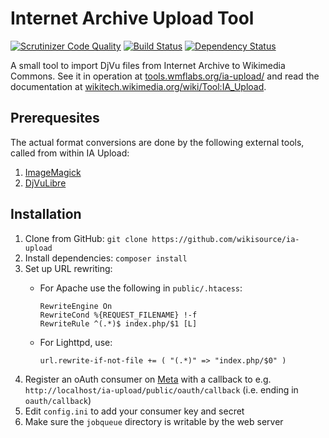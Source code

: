 Internet Archive Upload Tool
============================

[![Scrutinizer Code Quality](https://scrutinizer-ci.com/g/Tpt/ia-upload/badges/quality-score.png?b=master)](https://scrutinizer-ci.com/g/Tpt/ia-upload/?branch=master)
[![Build Status](https://travis-ci.org/wikisource/ia-upload.svg?branch=master)](https://travis-ci.org/wikisource/ia-upload)
[![Dependency Status](https://www.versioneye.com/user/projects/58a64b614ca76f004ed471fa/badge.svg?style=flat-square)](https://www.versioneye.com/user/projects/58a64b614ca76f004ed471fa)

A small tool to import DjVu files from Internet Archive to Wikimedia Commons.
See it in operation at [tools.wmflabs.org/ia-upload/](https://tools.wmflabs.org/ia-upload/)
and read the documentation at [wikitech.wikimedia.org/wiki/Tool:IA_Upload](https://wikitech.wikimedia.org/wiki/Tool:IA_Upload).

## Prerequesites
The actual format conversions are done by the following external tools, called from within IA Upload:

1. [ImageMagick](https://www.imagemagick.org)
2. [DjVuLibre](https://sourceforge.net/p/djvu/)

## Installation

1. Clone from GitHub: `git clone https://github.com/wikisource/ia-upload` 
2. Install dependencies: `composer install`
3. Set up URL rewriting:
   * For Apache use the following in `public/.htacess`:

         RewriteEngine On
         RewriteCond %{REQUEST_FILENAME} !-f
         RewriteRule ^(.*)$ index.php/$1 [L]

   * For Lighttpd, use:

         url.rewrite-if-not-file += ( "(.*)" => "index.php/$0" )

4. Register an oAuth consumer on [Meta](https://meta.wikimedia.org/wiki/Special:OAuthConsumerRegistration)
   with a callback to e.g. `http://localhost/ia-upload/public/oauth/callback` (i.e. ending in `oauth/callback`)
5. Edit `config.ini` to add your consumer key and secret
6. Make sure the `jobqueue` directory is writable by the web server
